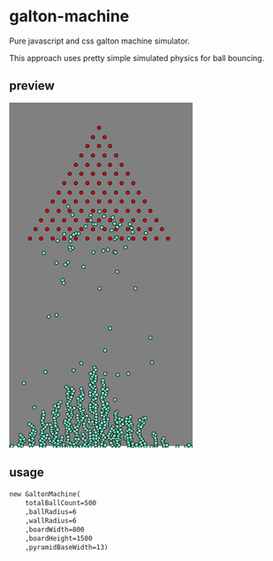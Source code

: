 # galton-machine
Pure javascript and css galton machine simulator.

This approach uses pretty simple simulated physics for ball bouncing.

## preview
![PreviewImage](preview.PNG)

## usage

```
new GaltonMachine(
    totalBallCount=500
    ,ballRadius=6
    ,wallRadius=6
    ,boardWidth=800
    ,boardHeight=1500
    ,pyramidBaseWidth=13)
```
